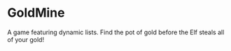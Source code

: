 GoldMine
========

A game featuring dynamic lists. Find the pot of gold before the Elf steals all of your gold! 
